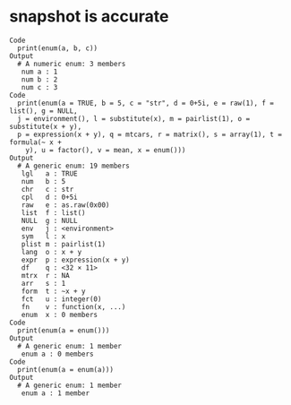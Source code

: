# snapshot is accurate

    Code
      print(enum(a, b, c))
    Output
      # A numeric enum: 3 members
       num a : 1
       num b : 2
       num c : 3
    Code
      print(enum(a = TRUE, b = 5, c = "str", d = 0+5i, e = raw(1), f = list(), g = NULL,
      j = environment(), l = substitute(x), m = pairlist(1), o = substitute(x + y),
      p = expression(x + y), q = mtcars, r = matrix(), s = array(1), t = formula(~ x +
        y), u = factor(), v = mean, x = enum()))
    Output
      # A generic enum: 19 members
       lgl   a : TRUE
       num   b : 5
       chr   c : str
       cpl   d : 0+5i
       raw   e : as.raw(0x00)
       list  f : list()
       NULL  g : NULL
       env   j : <environment>
       sym   l : x
       plist m : pairlist(1)
       lang  o : x + y
       expr  p : expression(x + y)
       df    q : <32 × 11>
       mtrx  r : NA
       arr   s : 1
       form  t : ~x + y
       fct   u : integer(0)
       fn    v : function(x, ...)
       enum  x : 0 members
    Code
      print(enum(a = enum()))
    Output
      # A generic enum: 1 member
       enum a : 0 members
    Code
      print(enum(a = enum(a)))
    Output
      # A generic enum: 1 member
       enum a : 1 member

